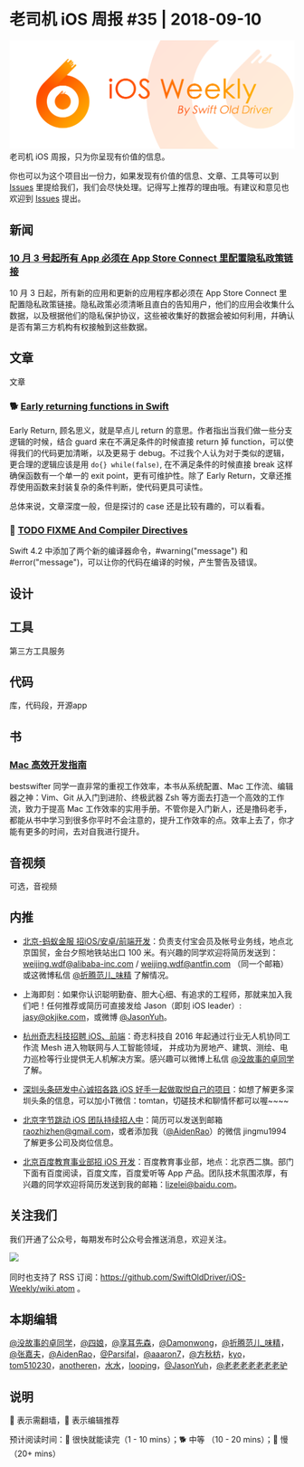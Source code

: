 # 老司机 iOS 周报 #35 | 2018-09-10

![ios-weekly](../assets/ios-weekly.png)
老司机 iOS 周报，只为你呈现有价值的信息。

你也可以为这个项目出一份力，如果发现有价值的信息、文章、工具等可以到 [Issues](https://github.com/SwiftOldDriver/iOS-Weekly/issues) 里提给我们，我们会尽快处理。记得写上推荐的理由哦。有建议和意见也欢迎到 [Issues](https://github.com/SwiftOldDriver/iOS-Weekly/issues) 提出。

## 新闻

### [10 月 3 号起所有 App 必须在 App Store Connect 里配置隐私政策链接](https://developer.apple.com/news/?id=08312018a)

10 月 3 日起，所有新的应用和更新的应用程序都必须在 App Store Connect 里配置隐私政策链接。隐私政策必须清晰且直白的告知用户，他们的应用会收集什么数据，以及根据他们的隐私保护协议，这些被收集好的数据会被如何利用，幷确认是否有第三方机构有权接触到这些数据。

## 文章

文章

### 🐕 [Early returning functions in Swift](https://www.swiftbysundell.com/posts/early-returning-functions-in-swift)

Early Return, 顾名思义，就是早点儿 return 的意思。作者指出当我们做一些分支逻辑的时候，结合 guard 来在不满足条件的时候直接 return 掉 function，可以使得我们的代码更加清晰，以及更易于 debug。不过我个人认为对于类似的逻辑，更合理的逻辑应该是用 `do{} while(false)`, 在不满足条件的时候直接 break 这样确保函数有一个单一的 exit point，更有可维护性。除了 Early Return，文章还推荐使用函数来封装复杂的条件判断，使代码更具可读性。

总体来说，文章深度一般，但是探讨的 case 还是比较有趣的，可以看看。

### 🐎 [TODO FIXME And Compiler Directives](https://useyourloaf.com/blog/todo-fixme-and-compiler-directives/)

Swift 4.2 中添加了两个新的编译器命令，#warning("message") 和 #error("message")，可以让你的代码在编译的时候，产生警告及错误。

## 设计

## 工具

第三方工具服务

## 代码

库，代码段，开源app

## 书

### [Mac 高效开发指南](https://xiaozhuanlan.com/Effective-Mac)

bestswifter 同学一直非常的重视工作效率，本书从系统配置、Mac 工作流、编辑器之神：Vim、Git 从入门到进阶、终极武器 Zsh 等方面去打造一个高效的工作流，致力于提高 Mac 工作效率的实用手册。不管你是入门新人，还是撸码老手，都能从书中学习到很多你平时不会注意的，提升工作效率的点。效率上去了，你才能有更多的时间，去对自我进行提升。

## 音视频

可选，音视频

## 内推

- [北京-蚂蚁金服 招iOS/安卓/前端开发](https://job.alibaba.com/zhaopin/position_detail.htm?trace=qrcode_share&positionCode=GP031268&from=timeline&isappinstalled=0)：负责支付宝会员及帐号业务线，地点北京国贸，金台夕照地铁站出口 100 米。有兴趣的同学欢迎将简历发送到：weijing.wdf@alibaba-inc.com / weijing.wdf@antfin.com （同一个邮箱） 或这微博私信 [@折腾范儿_味精](https://weibo.com/agvicking) 了解情况。

- 上海即刻：如果你认识聪明勤奋、胆大心细、有追求的工程师，那就来加入我们吧！任何推荐或简历可直接发给 Jason（即刻 iOS leader）: jasy@okjike.com，或微博 [@JasonYuh](https://weibo.com/jasonyuh)。

- [杭州奇志科技招聘 iOS、前端](https://www.lagou.com/gongsi/34872.html)：奇志科技自 2016 年起通过行业无人机协同工作流 Mesh 进入物联网与人工智能领域， 并成功为房地产、建筑、测绘、电力巡检等行业提供无人机解决方案。感兴趣可以微博上私信 [@没故事的卓同学](https://weibo.com/u/1926303682) 了解。

- [深圳头条研发中心诚招各路 iOS 好手一起做取悦自己的项目](https://job.toutiao.com/2018/spring_referral/?token=alPR8WCv8nnnc5QqtsyKjw%3D%3D&key=MTY1MDMsMTg0MTQsMjA1MjAsMTk1NjEsMTU2ODksMTc0ODk%3D)：如想了解更多深圳头条的信息，可以加小T微信：tomtan，切磋技术和聊情怀都可以喔~~~~

- [北京字节跳动 iOS 团队持续招人中](https://job.toutiao.com/society)：简历可以发送到邮箱 raozhizhen@gmail.com，或者添加我（[@AidenRao](https://weibo.com/AidenRao)）的微信 jingmu1994 了解更多公司及岗位信息。

- [北京百度教育事业部招 iOS 开发](https://www.baidu.com/s?wd=百度)：百度教育事业部，地点：北京西二旗。部门下面有百度阅读，百度文库，百度爱听等 App 产品。团队技术氛围浓厚，有兴趣的同学欢迎将简历发送到我的邮箱：lizelei@baidu.com。

## 关注我们

我们开通了公众号，每期发布时公众号会推送消息，欢迎关注。

![](https://github.com/SwiftOldDriver/iOS-Weekly/blob/master/assets/qrcode_for_wechat.jpg?raw=true)

同时也支持了 RSS 订阅：https://github.com/SwiftOldDriver/iOS-Weekly/wiki.atom 。

## 本期编辑

[@没故事的卓同学](https://weibo.com/1926303682/profile)，[@四娘](https://kemchenj.github.io)，[@享耳先森](https://github.com/iblacksun)，[@Damonwong](https://weibo.com/damonone)，[@折腾范儿_味精](http://weibo.com/agvicking)，[@张嘉夫](https://weibo.com/2949394297)，[@AidenRao](https://weibo.com/AidenRao)，[@Parsifal](https://weibo.com/parsifalchang)，[@aaaron7](https://weibo.com/aaaron7)，[@方秋枋](https://weibo.com/100mango)，[kyo](https://github.com/KyoLi)，[tom510230](https://xiaozhuanlan.com/u/6682065345)，[anotheren](https://anotheren.com)，[水水](https://www.xuyanlan.com)，[looping](https://github.com/looping)，[@JasonYuh](https://weibo.com/jasonyuh)，[@老老老老老老老驴](https://weibo.com/u/6090610445)

## 说明

🚧 表示需翻墙，🌟 表示编辑推荐

预计阅读时间：🐎 很快就能读完（1 - 10 mins）；🐕 中等 （10 - 20 mins）；🐢 慢（20+ mins）
